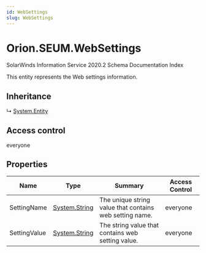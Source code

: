 ```yaml
---
id: WebSettings
slug: WebSettings
---
```


# Orion.SEUM.WebSettings

SolarWinds Information Service 2020.2 Schema Documentation Index

This entity represents the Web settings information.

## Inheritance

↳ [System.Entity](./../System/Entity)

## Access control

everyone

## Properties

| Name | Type | Summary | Access Control |
| ------ | ------ | ------ | ------ |
| SettingName | [System.String](https://docs.microsoft.com/en-us/dotnet/api/system.string) | The unique string value that contains web setting name. | everyone |
| SettingValue | [System.String](https://docs.microsoft.com/en-us/dotnet/api/system.string) | The string value that contains web setting value. | everyone |

